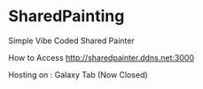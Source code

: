 # SharedPainting
Simple Vibe Coded Shared Painter

How to Access
http://sharedpainter.ddns.net:3000

Hosting on : Galaxy Tab
(Now Closed)
